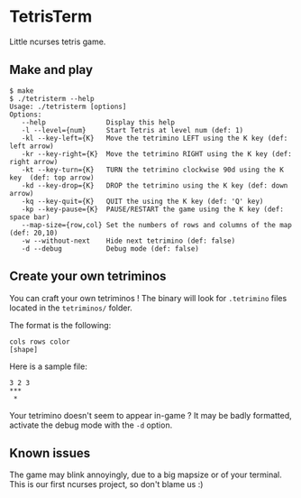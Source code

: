 # TetrisTerm
Little ncurses tetris game.

## Make and play

```
$ make
$ ./tetristerm --help
Usage: ./tetristerm [options]
Options:
   --help               Display this help
   -l --level={num}     Start Tetris at level num (def: 1)
   -kl --key-left={K}   Move the tetrimino LEFT using the K key (def: left arrow)
   -kr --key-right={K}  Move the tetrimino RIGHT using the K key (def: right arrow)
   -kt --key-turn={K}   TURN the tetrimino clockwise 90d using the K key  (def: top arrow)
   -kd --key-drop={K}   DROP the tetrimino using the K key (def: down arrow)
   -kq --key-quit={K}   QUIT the using the K key (def: 'Q' key)
   -kp --key-pause={K}  PAUSE/RESTART the game using the K key (def: space bar)
   --map-size={row,col} Set the numbers of rows and columns of the map (def: 20,10)
   -w --without-next    Hide next tetrimino (def: false)
   -d --debug           Debug mode (def: false)
```

## Create your own tetriminos

You can craft your own tetriminos ! The binary will look for `.tetrimino` files located in the `tetriminos/` folder.

The format is the following:
```
cols rows color
[shape]
```
Here is a sample file:
```
3 2 3
***
 *
```
Your tetrimino doesn't seem to appear in-game ? It may be badly formatted, activate the debug mode with the `-d` option.

## Known issues

The game may blink annoyingly, due to a big mapsize or of your terminal. This is our first ncurses project, so don't blame us :)
